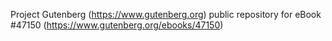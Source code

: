 Project Gutenberg (https://www.gutenberg.org) public repository for eBook #47150 (https://www.gutenberg.org/ebooks/47150)

